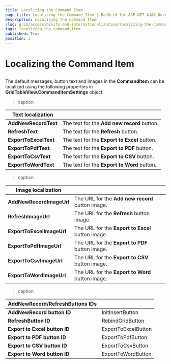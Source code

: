 ```yaml
---
title: Localizing the Command Item
page_title: Localizing the Command Item | RadGrid for ASP.NET AJAX Documentation
description: Localizing the Command Item
slug: grid/accessibility-and-internationalization/localizing-the-command-item
tags: localizing,the,command,item
published: True
position: 3
---
```


# Localizing the Command Item



## 

The default messages, button text and images in the **CommandItem** can be localized using the following properties in **GridTableView.CommandItemSettings** object:


>caption  

|  **Text localization**  |  |
| ------ | ------ |
| **AddNewRecordText** |The text for the **Add new record** button.|
| **RefreshText** |The text for the **Refresh** button.|
| **ExportToExcelText** |The text for the **Export to Excel** button.|
| **ExportToPdfText** |The text for the **Export to PDF** button.|
| **ExportToCsvText** |The text for the **Export to CSV** button.|
| **ExportToWordText** |The text for the **Export to Word** button.|


>caption  

|  **Image localization**  |  |
| ------ | ------ |
| **AddNewRecordImageUrl** |The URL for the **Add new record** button image.|
| **RefreshImageUrl** |The URL for the **Refresh** button image.|
| **ExportToExcelImageUrl** |The URL for the **Export to Excel** button image.|
| **ExportToPdfImageUrl** |The URL for the **Export to PDF** button image.|
| **ExportToCsvImageUrl** |The URL for the **Export to CSV** button image.|
| **ExportToWordImageUrl** |The URL for the **Export to Word** button image.|




>caption  

|  **AddNewRecord/RefreshButtons IDs**  |  |
| ------ | ------ |
| **AddNewRecord button ID** |InitInsertButton|
| **RefreshButton ID** |RebindGridButton|
| **Export to Excel button ID** |ExportToExcelButton|
| **Export to PDF button ID** |ExportToPdfButton|
| **Export to CSV button ID** |ExportToCsvButton|
| **Export to Word button ID** |ExportToWordButton|
